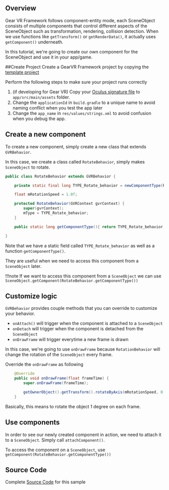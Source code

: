 ## Overview

Gear VR Framework follows component-entity mode, each SceneObject consists of multiple components that control different aspects of the SceneObject such as transformation, rendering, collision detection. When we use functions like `getTransform()` or `getRenderData()`, it actually uses `getComponent()` underneath.

In this tutorial, we're going to create our own component for the SceneObject and use it in your app/game.

##Create Project
Create a GearVR Framework project by copying the [template project](https://github.com/gearvrf/GearVRf-Demos/tree/master/template/GVRFApplication) 

Perform the following steps to make sure your project runs correctly

1. (if developing for Gear VR) Copy your [Oculus signature file](https://developer.oculus.com/osig/) to `app/src/main/assets` folder.
1. Change the `applicationId` in `build.gradle` to a unique name to avoid naming conflict when you test the app later
1. Change the `app_name` in `res/values/strings.xml` to avoid confusion when you debug the app.

## Create a new component
To create a new component, simply create a new class that extends `GVRBehavior`.

In this case, we create a class called `RotateBehavior`, simply makes `SceneObject` to rotate.

```java
public class RotateBehavior extends GVRBehavior {

    private static final long TYPE_Rotate_behavior = newComponentType(RotateBehavior.class);

    float mRotationSpeed = 1.0f;

    protected RotateBehavior(GVRContext gvrContext) {
        super(gvrContext);
        mType = TYPE_Rotate_behavior;
    }

    public static long getComponentType(){ return TYPE_Rotate_behavior;}

}
```

Note that we have a static field called `TYPE_Rotate_behavior` as well as a function `getComponentType()`.

They are useful when we need to access this component from a `SceneObject` later.

!!!note
    If we want to access this component from a `SceneObject` we can use `SceneObject.getComponent(RotateBehavior.getComponentType())`

## Customize logic
`GVRBehavior` provides couple methods that you can override to customize your behavior.

* `onAttach()` will trigger when the component is attached to a `SceneObject`
* `onDetach` will trigger when the component is detached from the `SceneObject`
* `onDrawFrame` will trigger everytime a new frame is drawn

In this case, we're going to use `onDrawFrame` because `RotationBehavior` will change the rotation of the `SceneObject` every frame.

Override the `onDrawFrame` as following
```java
    @Override
    public void onDrawFrame(float frameTime) {
        super.onDrawFrame(frameTime);

        getOwnerObject().getTransform().rotateByAxis(mRotationSpeed, 0,1,0);
    }
```

Basically, this means to rotate the object 1 degree on each frame.

## Use components

In order to see our newly created component in action, we need to attach it to a `SceneObject`. Simply call `attachComponent()`.

To access the component on a `SceneObject`, use `getComponent(RotateBehavior.getComponentType())`

## Source Code
Complete [Source Code](https://github.com/nitosan/GearVRf-Samples/tree/master/sample_billboard) for this sample 
